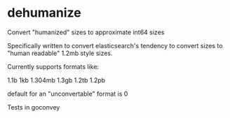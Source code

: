 # dehumanize
Convert "humanized" sizes to approximate int64 sizes

Specifically written to convert elasticsearch's tendency to convert sizes to "human readable" 1.2mb style sizes.

Currently supports formats like:

1.1b
1kb
1.304mb
1.3gb
1.2tb
1.2pb

default for an "unconvertable" format is 0

Tests in goconvey
